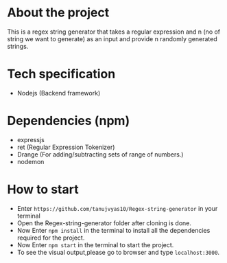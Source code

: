# About the project
This is a regex string generator that takes a regular expression and n (no of string we want to generate) as an input and provide n randomly generated strings.


# Tech specification
* Nodejs (Backend framework)

# Dependencies (npm)
* expressjs
* ret (Regular Expression Tokenizer)
* Drange (For adding/subtracting sets of range of numbers.)
* nodemon

# How to start
* Enter ```https://github.com/tanujvyas10/Regex-string-generator``` in your terminal
* Open the Regex-string-generator folder after cloning is done.
* Now Enter ```npm install``` in the terminal to install all the dependencies required for the project.
* Now Enter ```npm start``` in the terminal to start the project.
* To see the visual output,please go to browser and type ```localhost:3000```.
